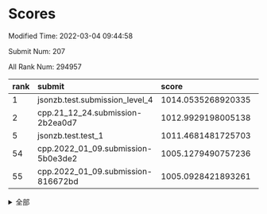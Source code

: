 # Scores

Modified Time: 2022-03-04 09:44:58

Submit Num: 207

All Rank Num: 294957

| rank |               submit               |       score        |       sigma        | pk_num |
| :--- | :--------------------------------- | :----------------- | :----------------- | :----- |
| 1    | jsonzb.test.submission_level_4     | 1014.0535268920335 | 0.8266082897955132 | 5704   |
| 2    | cpp.21_12_24.submission-2b2ea0d7   | 1012.9929198005138 | 0.8023389298593877 | 5705   |
| 5    | jsonzb.test.test_1                 | 1011.4681481725703 | 0.796771327475988  | 5695   |
| 54   | cpp.2022_01_09.submission-5b0e3de2 | 1005.1279490757236 | 0.7182784148427491 | 5696   |
| 55   | cpp.2022_01_09.submission-816672bd | 1005.0928421893261 | 0.7069496241166097 | 5702   |


<details>
<summary>全部</summary>

| rank |                 submit                 |       score        |       sigma        | pk_num |
| :--- | :------------------------------------- | :----------------- | :----------------- | :----- |
| 1    | jsonzb.test.submission_level_4         | 1014.0535268920335 | 0.8266082897955132 | 5704   |
| 2    | cpp.21_12_24.submission-2b2ea0d7       | 1012.9929198005138 | 0.8023389298593877 | 5705   |
| 3    | gobigger.level_3.submission_level_3_15 | 1011.5162511574492 | 0.7734665824599161 | 5703   |
| 4    | gobigger.level_3.submission_level_3_26 | 1011.4721814789434 | 0.799958813071363  | 5700   |
| 5    | jsonzb.test.test_1                     | 1011.4681481725703 | 0.796771327475988  | 5695   |
| 6    | gobigger.level_3.submission_level_3_38 | 1011.4615815213779 | 0.7524526052332087 | 5698   |
| 7    | gobigger.level_3.submission_level_3_14 | 1011.3972520501255 | 0.78545737069188   | 5698   |
| 8    | gobigger.level_3.submission_level_3_10 | 1011.3601165993807 | 0.7884565357395229 | 5701   |
| 9    | gobigger.level_3.submission_level_3_30 | 1011.2552098877529 | 0.7537246312391696 | 5705   |
| 10   | gobigger.level_3.submission_level_3_46 | 1011.1262462670987 | 0.7842154838664737 | 5698   |
| 11   | gobigger.level_3.submission_level_3_31 | 1011.0709495643739 | 0.7723468960260232 | 5701   |
| 12   | gobigger.level_3.submission_level_3_29 | 1011.0170808935269 | 0.7806112046870857 | 5703   |
| 13   | gobigger.level_3.submission_level_3_0  | 1011.0113078688825 | 0.7787924177207074 | 5703   |
| 14   | gobigger.level_3.submission_level_3_37 | 1010.9694107013911 | 0.7499102012214746 | 5695   |
| 15   | gobigger.level_3.submission_level_3_49 | 1010.956114875666  | 0.7802421447098041 | 5695   |
| 16   | gobigger.level_3.submission_level_3_1  | 1010.9329996301594 | 0.776935509347251  | 5693   |
| 17   | gobigger.level_3.submission_level_3_27 | 1010.6722813127029 | 0.7690870113311384 | 5703   |
| 18   | gobigger.level_3.submission_level_3_44 | 1010.6647087519034 | 0.7617522615089201 | 5693   |
| 19   | gobigger.level_3.submission_level_3_2  | 1010.5506671997463 | 0.7774251195715808 | 5702   |
| 20   | gobigger.level_3.submission_level_3_3  | 1010.497178799123  | 0.7421108537071004 | 5700   |
| 21   | gobigger.level_3.submission_level_3_7  | 1010.3994560533054 | 0.7564099457271171 | 5698   |
| 22   | gobigger.level_3.submission_level_3_12 | 1010.3039938162725 | 0.7726305830721935 | 5695   |
| 23   | gobigger.level_3.submission_level_3_19 | 1010.2969871469738 | 0.7686357244624957 | 5699   |
| 24   | gobigger.level_3.submission_level_3_4  | 1010.2676581280033 | 0.7548101107939705 | 5701   |
| 25   | gobigger.level_3.submission_level_3_8  | 1010.237052748251  | 0.7558433357862955 | 5700   |
| 26   | gobigger.level_3.submission_level_3_45 | 1010.1635232906773 | 0.7697156085587978 | 5700   |
| 27   | gobigger.level_3.submission_level_3_41 | 1010.1540703470744 | 0.7544751687262164 | 5699   |
| 28   | gobigger.level_3.submission_level_3_28 | 1010.1102522907663 | 0.7617478924837298 | 5699   |
| 29   | gobigger.level_3.submission_level_3_24 | 1010.0923676386353 | 0.7733387518990669 | 5699   |
| 30   | gobigger.level_3.submission_level_3_6  | 1010.0802119915019 | 0.7365783901862246 | 5695   |
| 31   | gobigger.level_3.submission_level_3_20 | 1010.0238332575454 | 0.747628575770681  | 5702   |
| 32   | gobigger.level_3.submission_level_3_25 | 1009.918479709939  | 0.7447045224413545 | 5700   |
| 33   | gobigger.level_3.submission_level_3_32 | 1009.9063847223842 | 0.7628232950848012 | 5693   |
| 34   | gobigger.level_3.submission_level_3_18 | 1009.895602382991  | 0.7831317969927463 | 5698   |
| 35   | gobigger.level_3.submission_level_3_35 | 1009.8756872167872 | 0.7999604220626385 | 5700   |
| 36   | gobigger.level_3.submission_level_3_36 | 1009.8238202605168 | 0.7716558213645551 | 5699   |
| 37   | gobigger.level_3.submission_level_3_40 | 1009.7612076850337 | 0.7579415844971683 | 5697   |
| 38   | gobigger.level_3.submission_level_3_33 | 1009.6936823251065 | 0.7909173786052657 | 5695   |
| 39   | gobigger.level_3.submission_level_3_42 | 1009.6731303224695 | 0.7634634925022891 | 5697   |
| 40   | gobigger.level_3.submission_level_3_22 | 1009.6311418434632 | 0.7690389575054234 | 5701   |
| 41   | gobigger.level_3.submission_level_3_16 | 1009.5531819381956 | 0.7554148008568461 | 5705   |
| 42   | gobigger.level_3.submission_level_3_5  | 1009.4812545530192 | 0.7465882055175619 | 5699   |
| 43   | gobigger.level_3.submission_level_3_13 | 1009.3484748402325 | 0.7716206559496203 | 5699   |
| 44   | gobigger.level_3.submission_level_3_43 | 1009.3399764796056 | 0.7521418311340052 | 5700   |
| 45   | gobigger.level_3.submission_level_3_39 | 1009.3260445863494 | 0.7508048390291546 | 5697   |
| 46   | gobigger.level_3.submission_level_3_17 | 1009.3129779468551 | 0.7348399805065859 | 5702   |
| 47   | gobigger.level_3.submission_level_3_34 | 1009.256705627468  | 0.7640896942160923 | 5701   |
| 48   | gobigger.level_3.submission_level_3_47 | 1009.1093907343794 | 0.7405508061854137 | 5701   |
| 49   | gobigger.level_3.submission_level_3_11 | 1008.9493575465837 | 0.757700263462774  | 5704   |
| 50   | gobigger.level_3.submission_level_3_21 | 1008.5813450069221 | 0.7395303807603508 | 5701   |
| 51   | gobigger.level_3.submission_level_3_9  | 1008.1830590350921 | 0.7579483035541774 | 5702   |
| 52   | gobigger.level_3.submission_level_3_48 | 1007.895748303143  | 0.742820623598608  | 5698   |
| 53   | gobigger.level_3.submission_level_3_23 | 1006.5237570221854 | 0.7144525120918653 | 5698   |
| 54   | cpp.2022_01_09.submission-5b0e3de2     | 1005.1279490757236 | 0.7182784148427491 | 5696   |
| 55   | cpp.2022_01_09.submission-816672bd     | 1005.0928421893261 | 0.7069496241166097 | 5702   |
| 56   | gobigger.level_1.submission_level_1_8  | 1004.8115956850125 | 0.7143937376712571 | 5702   |
| 57   | gobigger.level_1.submission_level_1_12 | 1004.7279548178103 | 0.722002130496013  | 5701   |
| 58   | gobigger.level_1.submission_level_1_3  | 1004.6602027735875 | 0.7322041581510559 | 5698   |
| 59   | gobigger.level_1.submission_level_1_27 | 1004.6101783151344 | 0.717262442345545  | 5694   |
| 60   | gobigger.level_1.submission_level_1_9  | 1004.4429988937069 | 0.7207431714192514 | 5700   |
| 61   | gobigger.level_1.submission_level_1_16 | 1004.4293069027337 | 0.7198447725993524 | 5701   |
| 62   | gobigger.level_1.submission_level_1_24 | 1004.3119658833032 | 0.7181967108918973 | 5703   |
| 63   | gobigger.level_1.submission_level_1_43 | 1004.153529327489  | 0.7155569741192013 | 5706   |
| 64   | gobigger.level_1.submission_level_1_38 | 1004.1405805697002 | 0.720440096302669  | 5697   |
| 65   | gobigger.level_1.submission_level_1_28 | 1004.0019076267208 | 0.7110395601207988 | 5705   |
| 66   | gobigger.level_1.submission_level_1_34 | 1003.9712368505217 | 0.698580086785006  | 5698   |
| 67   | gobigger.level_1.submission_level_1_47 | 1003.9338463984528 | 0.713940133044052  | 5696   |
| 68   | gobigger.level_1.submission_level_1_32 | 1003.899920111097  | 0.714327192737991  | 5698   |
| 69   | gobigger.level_1.submission_level_1_11 | 1003.8614660203331 | 0.7240909488389198 | 5701   |
| 70   | gobigger.level_1.submission_level_1_15 | 1003.8552841498104 | 0.7201256698215225 | 5704   |
| 71   | gobigger.level_1.submission_level_1_45 | 1003.615663056482  | 0.7266017425319057 | 5698   |
| 72   | gobigger.level_1.submission_level_1_40 | 1003.5376922548836 | 0.7244896140720395 | 5699   |
| 73   | gobigger.level_1.submission_level_1_39 | 1003.4740341797421 | 0.7051638884715543 | 5695   |
| 74   | gobigger.level_1.submission_level_1_13 | 1003.4647635054254 | 0.7197365171813931 | 5702   |
| 75   | gobigger.level_1.submission_level_1_21 | 1003.4301660556004 | 0.7204518413660165 | 5703   |
| 76   | gobigger.level_1.submission_level_1_19 | 1003.4158939940946 | 0.7098523629823772 | 5702   |
| 77   | gobigger.level_1.submission_level_1_4  | 1003.381779329467  | 0.7111231913674997 | 5701   |
| 78   | gobigger.level_1.submission_level_1_46 | 1003.3018894709561 | 0.7203347651135866 | 5700   |
| 79   | gobigger.level_1.submission_level_1_22 | 1003.1911693306517 | 0.7099805137398055 | 5697   |
| 80   | gobigger.level_1.submission_level_1_5  | 1003.1755828604702 | 0.7257682981246413 | 5702   |
| 81   | gobigger.level_1.submission_level_1_37 | 1003.1742666772786 | 0.7190126116559077 | 5699   |
| 82   | gobigger.level_1.submission_level_1_29 | 1003.1643615155338 | 0.7264043352636462 | 5691   |
| 83   | gobigger.level_1.submission_level_1_44 | 1003.1289184381864 | 0.720050376871162  | 5700   |
| 84   | gobigger.level_1.submission_level_1_17 | 1003.1048658447338 | 0.7188169376853625 | 5700   |
| 85   | gobigger.level_1.submission_level_1_33 | 1003.0633403583988 | 0.7110432964059655 | 5700   |
| 86   | gobigger.level_1.submission_level_1_0  | 1003.0625402334258 | 0.7228047916440962 | 5700   |
| 87   | gobigger.level_1.submission_level_1_41 | 1003.0403352946619 | 0.7159581867179736 | 5700   |
| 88   | gobigger.level_1.submission_level_1_14 | 1002.9704814162693 | 0.7214069819242291 | 5699   |
| 89   | gobigger.level_1.submission_level_1_6  | 1002.9404610132841 | 0.7082048750253331 | 5701   |
| 90   | gobigger.level_1.submission_level_1_18 | 1002.8379927605346 | 0.712192836685131  | 5703   |
| 91   | gobigger.level_1.submission_level_1_26 | 1002.8279141612444 | 0.7166529458617569 | 5702   |
| 92   | gobigger.level_1.submission_level_1_49 | 1002.8064897393674 | 0.7134583074685377 | 5695   |
| 93   | gobigger.level_1.submission_level_1_42 | 1002.7858697655333 | 0.7092313655976437 | 5698   |
| 94   | gobigger.level_1.submission_level_1_23 | 1002.7367679638771 | 0.7172452790388513 | 5697   |
| 95   | gobigger.level_1.submission_level_1_10 | 1002.7331271146387 | 0.7171770369345527 | 5699   |
| 96   | gobigger.level_1.submission_level_1_7  | 1002.697528657192  | 0.7086939312187038 | 5703   |
| 97   | gobigger.level_1.submission_level_1_35 | 1002.552479731862  | 0.7002730429264387 | 5700   |
| 98   | gobigger.level_1.submission_level_1_1  | 1002.4365014853537 | 0.7088506470148936 | 5699   |
| 99   | gobigger.level_1.submission_level_1_30 | 1002.3846238614474 | 0.7054461604268136 | 5699   |
| 100  | gobigger.level_1.submission_level_1_31 | 1002.3434136839852 | 0.7111281413981371 | 5690   |
| 101  | gobigger.level_1.submission_level_1_48 | 1002.3140267102056 | 0.7043814860921426 | 5702   |
| 102  | gobigger.level_1.submission_level_1_20 | 1002.2760540713005 | 0.7301492064505714 | 5701   |
| 103  | gobigger.level_1.submission_level_1_2  | 1002.1829168667416 | 0.7297649470430236 | 5705   |
| 104  | gobigger.level_1.submission_level_1_25 | 1001.8789804033348 | 0.7164156428905224 | 5702   |
| 105  | gobigger.level_1.submission_level_1_36 | 1001.7664281669321 | 0.7028319396993485 | 5703   |
| 106  | gobigger.random.submission_random_5    | 997.6093721432193  | 0.7204947669008881 | 5701   |
| 107  | gobigger.random.submission_random_35   | 997.6044108044142  | 0.7087847017775891 | 5700   |
| 108  | gobigger.random.submission_random_40   | 996.9878400447097  | 0.7050421280164085 | 5704   |
| 109  | gobigger.random.submission_random_45   | 996.9404919135084  | 0.7071143835414547 | 5698   |
| 110  | gobigger.random.submission_random_33   | 996.8586619352866  | 0.7089891120913112 | 5700   |
| 111  | gobigger.random.submission_random_27   | 996.7640475581838  | 0.7157932453727339 | 5698   |
| 112  | gobigger.random.submission_random_21   | 996.7589685733346  | 0.7140776909226829 | 5700   |
| 113  | gobigger.random.submission_random_48   | 996.7097826140646  | 0.71009683028403   | 5700   |
| 114  | gobigger.random.submission_random_26   | 996.6959893606793  | 0.7062909232278568 | 5703   |
| 115  | gobigger.random.submission_random_37   | 996.6677671023897  | 0.7189497086762073 | 5701   |
| 116  | gobigger.random.submission_random_10   | 996.664436090525   | 0.7239994207831152 | 5699   |
| 117  | gobigger.random.submission_random_20   | 996.6622828012156  | 0.7066691873533666 | 5704   |
| 118  | gobigger.random.submission_random_1    | 996.6223384957669  | 0.7059726745517568 | 5701   |
| 119  | gobigger.random.submission_random_47   | 996.5933602304117  | 0.7105206387185935 | 5700   |
| 120  | gobigger.random.submission_random_41   | 996.4782112616415  | 0.704640015815978  | 5702   |
| 121  | gobigger.random.submission_random_28   | 996.4035422973249  | 0.7025219834258076 | 5696   |
| 122  | gobigger.random.submission_random_24   | 996.3615687410195  | 0.7174227584075882 | 5701   |
| 123  | gobigger.random.submission_random_4    | 996.3181127462572  | 0.7077688107175697 | 5704   |
| 124  | gobigger.random.submission_random_43   | 996.3148099164388  | 0.7187295420662547 | 5693   |
| 125  | gobigger.random.submission_random_25   | 996.3140605862071  | 0.7128523998238712 | 5704   |
| 126  | gobigger.random.submission_random_15   | 996.2432953383666  | 0.7270776495417502 | 5703   |
| 127  | gobigger.random.submission_random_9    | 996.220379254033   | 0.7095630438083719 | 5693   |
| 128  | gobigger.random.submission_random_18   | 996.2125846371994  | 0.6954266884305533 | 5697   |
| 129  | gobigger.random.submission_random_34   | 996.1897979271795  | 0.7052309452477672 | 5702   |
| 130  | gobigger.random.submission_random_16   | 995.9911460934965  | 0.6991330203219932 | 5698   |
| 131  | gobigger.random.submission_random_6    | 995.938167842959   | 0.7098253021494395 | 5699   |
| 132  | gobigger.random.submission_random_30   | 995.9275036253445  | 0.7200753652939558 | 5697   |
| 133  | gobigger.random.submission_random_38   | 995.8424156998827  | 0.7439858234035411 | 5699   |
| 134  | gobigger.random.submission_random_3    | 995.8042908063711  | 0.7157177302611383 | 5699   |
| 135  | gobigger.random.submission_random_46   | 995.7997560751863  | 0.7096666019695135 | 5699   |
| 136  | gobigger.random.submission_random_32   | 995.7781796971836  | 0.7172444017111498 | 5706   |
| 137  | gobigger.random.submission_random_8    | 995.7435982457273  | 0.7166883189014578 | 5701   |
| 138  | gobigger.random.submission_random_22   | 995.7272607683525  | 0.717152447258897  | 5697   |
| 139  | gobigger.random.submission_random_42   | 995.6191005595945  | 0.711239007189213  | 5701   |
| 140  | gobigger.random.submission_random_14   | 995.5973498352942  | 0.7014590408941046 | 5703   |
| 141  | gobigger.random.submission_random_19   | 995.5292809643806  | 0.7103485231661257 | 5699   |
| 142  | gobigger.random.submission_random_23   | 995.508176328602   | 0.7169884316087404 | 5700   |
| 143  | gobigger.random.submission_random_7    | 995.453443473253   | 0.7233752106108723 | 5700   |
| 144  | gobigger.random.submission_random_44   | 995.4356625648804  | 0.7257785286914538 | 5691   |
| 145  | gobigger.random.submission_random_36   | 995.4331095046113  | 0.6981977204479515 | 5702   |
| 146  | gobigger.random.submission_random_39   | 995.3769358766231  | 0.6971977698811573 | 5702   |
| 147  | gobigger.random.submission_random_11   | 995.3523305181792  | 0.7193762615998764 | 5697   |
| 148  | gobigger.random.submission_random_49   | 995.2973845670407  | 0.7091430608612612 | 5696   |
| 149  | gobigger.random.submission_random_17   | 995.2134559644606  | 0.7096288055131289 | 5700   |
| 150  | gobigger.random.submission_random_12   | 995.1106472294975  | 0.7190269669392819 | 5693   |
| 151  | gobigger.random.submission_random_13   | 995.0799646267362  | 0.7170921196769707 | 5702   |
| 152  | gobigger.random.submission_random_31   | 995.0232965381941  | 0.7113673335644476 | 5698   |
| 153  | gobigger.random.submission_random_29   | 994.9237338273205  | 0.7222918338920984 | 5702   |
| 154  | gobigger.random.submission_random_0    | 994.7833008462324  | 0.7370247810765677 | 5700   |
| 155  | gobigger.random.submission_random_2    | 994.7472444874606  | 0.7147267676515363 | 5700   |
| 156  | gobigger.level_2.submission_level_2_20 | 993.9627254900928  | 0.7427634271739779 | 5698   |
| 157  | gobigger.level_2.submission_level_2_31 | 993.6454298628264  | 0.7279141340158803 | 5701   |
| 158  | gobigger.level_2.submission_level_2_19 | 993.6377060572913  | 0.7244559512293691 | 5700   |
| 159  | gobigger.level_2.submission_level_2_39 | 993.5820228591342  | 0.731160373727385  | 5700   |
| 160  | gobigger.level_2.submission_level_2_48 | 993.5258407923151  | 0.7385015765241464 | 5698   |
| 161  | gobigger.level_2.submission_level_2_35 | 993.3187509709498  | 0.7270498988092307 | 5699   |
| 162  | gobigger.level_2.submission_level_2_28 | 993.1457109237034  | 0.7271691946802541 | 5700   |
| 163  | gobigger.level_2.submission_level_2_11 | 993.0031449907888  | 0.751018771917437  | 5704   |
| 164  | gobigger.level_2.submission_level_2_1  | 992.9953903632229  | 0.736016372567369  | 5700   |
| 165  | gobigger.level_2.submission_level_2_17 | 992.9150465135649  | 0.7382067683625118 | 5694   |
| 166  | gobigger.level_2.submission_level_2_29 | 992.885414370523   | 0.7389231216806819 | 5704   |
| 167  | gobigger.level_2.submission_level_2_21 | 992.8768589792585  | 0.7465420108610358 | 5698   |
| 168  | gobigger.level_2.submission_level_2_33 | 992.8140213967428  | 0.734612444239824  | 5698   |
| 169  | gobigger.level_2.submission_level_2_0  | 992.7256672743017  | 0.7209691514240015 | 5704   |
| 170  | gobigger.level_2.submission_level_2_49 | 992.5531365985244  | 0.7637882564478993 | 5705   |
| 171  | gobigger.level_2.submission_level_2_23 | 992.546005891553   | 0.7422251278996647 | 5705   |
| 172  | gobigger.level_2.submission_level_2_40 | 992.4995201934346  | 0.7539559992336036 | 5699   |
| 173  | gobigger.level_2.submission_level_2_34 | 992.4855677751387  | 0.7609786180910046 | 5701   |
| 174  | gobigger.level_2.submission_level_2_38 | 992.4830540304139  | 0.7476746275811614 | 5700   |
| 175  | gobigger.level_2.submission_level_2_7  | 992.43346877221    | 0.764720153842697  | 5702   |
| 176  | gobigger.level_2.submission_level_2_12 | 992.3868950305209  | 0.7502621626313991 | 5701   |
| 177  | gobigger.level_2.submission_level_2_44 | 992.2975721407256  | 0.7625595249814512 | 5702   |
| 178  | gobigger.level_2.submission_level_2_45 | 992.1109248494103  | 0.7446200868576336 | 5697   |
| 179  | gobigger.level_2.submission_level_2_47 | 992.0812399841942  | 0.7411807980613185 | 5698   |
| 180  | gobigger.level_2.submission_level_2_24 | 991.9449012060386  | 0.7358440805536611 | 5702   |
| 181  | gobigger.level_2.submission_level_2_13 | 991.8084080245098  | 0.7470537230491999 | 5704   |
| 182  | gobigger.level_2.submission_level_2_22 | 991.7630115430808  | 0.7542788668292659 | 5692   |
| 183  | gobigger.level_2.submission_level_2_18 | 991.7379246137072  | 0.7556951473324417 | 5698   |
| 184  | gobigger.level_2.submission_level_2_36 | 991.3881600649589  | 0.7577944612014779 | 5698   |
| 185  | gobigger.level_2.submission_level_2_27 | 991.3872425798804  | 0.7412660021534597 | 5694   |
| 186  | gobigger.level_2.submission_level_2_37 | 991.3310601082545  | 0.7499661923806361 | 5699   |
| 187  | gobigger.level_2.submission_level_2_25 | 991.3012532222476  | 0.7675796372519151 | 5702   |
| 188  | gobigger.level_2.submission_level_2_15 | 991.2556181806303  | 0.7546376806133591 | 5695   |
| 189  | gobigger.level_2.submission_level_2_4  | 991.2351793324991  | 0.7403223221831008 | 5702   |
| 190  | gobigger.level_2.submission_level_2_32 | 991.2086846356731  | 0.7564688781216016 | 5699   |
| 191  | gobigger.level_2.submission_level_2_2  | 991.1944079248024  | 0.733561660988513  | 5696   |
| 192  | gobigger.level_2.submission_level_2_9  | 991.1785663181141  | 0.7729578729237603 | 5697   |
| 193  | gobigger.level_2.submission_level_2_46 | 991.0510357967988  | 0.7716416565044911 | 5699   |
| 194  | gobigger.level_2.submission_level_2_8  | 990.939050549037   | 0.7665635881707052 | 5703   |
| 195  | gobigger.level_2.submission_level_2_14 | 990.8791310843632  | 0.7559384135293694 | 5702   |
| 196  | gobigger.level_2.submission_level_2_26 | 990.7889411059854  | 0.7703036221821421 | 5697   |
| 197  | gobigger.level_2.submission_level_2_43 | 990.7111663230227  | 0.7633358978116277 | 5698   |
| 198  | gobigger.level_2.submission_level_2_41 | 990.7096649518243  | 0.7537091816414648 | 5697   |
| 199  | gobigger.level_2.submission_level_2_16 | 990.6919083794387  | 0.7612149250354638 | 5699   |
| 200  | gobigger.level_2.submission_level_2_6  | 990.639197599466   | 0.7563776901601026 | 5699   |
| 201  | gobigger.level_2.submission_level_2_3  | 990.260259165597   | 0.7729659421133376 | 5695   |
| 202  | gobigger.level_2.submission_level_2_42 | 990.1993227833431  | 0.7470885634759487 | 5705   |
| 203  | gobigger.level_2.submission_level_2_30 | 989.8072703748779  | 0.7910749710226694 | 5703   |
| 204  | gobigger.level_2.submission_level_2_5  | 989.6561903698997  | 0.7979140874341211 | 5703   |
| 205  | gobigger.level_2.submission_level_2_10 | 989.6248674049027  | 0.7734439244262963 | 5704   |
| 206  | gobigger.none.submission_none_0        | 980.2018514647694  | 1.1876295900742533 | 5698   |
| 207  | gobigger.none.submission_none_1        | 975.4916896063403  | 1.5515475328294794 | 5700   |

</details>